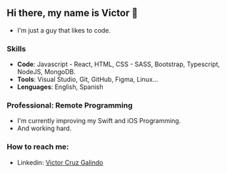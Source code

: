 
## Hi there, my name is Victor 👋
 
  - I'm just a guy that likes to code.

### Skills

  - **Code**: Javascript - React, HTML, CSS - SASS, Bootstrap, Typescript, NodeJS, MongoDB.
  - **Tools**: Visual Studio, Git, GitHub, Figma, Linux...
  - **Lenguages**: English, Spanish

### Professional: Remote Programming

  - I'm currently improving my Swift and iOS Programming.
  - And working hard.

### How to reach me:

 - Linkedin: [Victor Cruz Galindo](https://www.linkedin.com/in/vicc30/)

